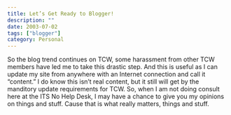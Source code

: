 ```yaml
---
title: Let’s Get Ready to Blogger!
description: ""
date: 2003-07-02
tags: ["blogger"]
category: Personal
---
```


So the blog trend continues on TCW, some harassment from other TCW members have led me to take this drastic step. And this is useful as I can update my site from anywhere with an Internet connection and call it “content.” I do know this isn’t real content, but it still will get by the manditory update requirements for TCW. So, when I am not doing consult here at the ITS No Help Desk, I may have a chance to give you my opinions on things and stuff. Cause that is what really matters, things and stuff.